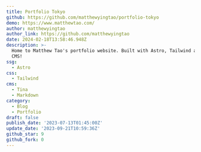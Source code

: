 ```yaml
---
title: Portfolio Tokyo
github: https://github.com/matthewyingtao/portfolio-tokyo
demo: https://www.matthewtao.com/
author: matthewyingtao
author_link: https://github.com/matthewyingtao
date: 2024-02-18T13:58:46.948Z
description: >-
  Home to Matthew Tao's portfolio website. Built with Astro, Tailwind and Tina
  CMS!
ssg:
  - Astro
css:
  - Tailwind
cms:
  - Tina
  - Markdown
category:
  - Blog
  - Portfolio
draft: false
publish_date: '2023-07-13T01:45:00Z'
update_date: '2023-09-21T10:59:36Z'
github_star: 9
github_fork: 0
---
```


